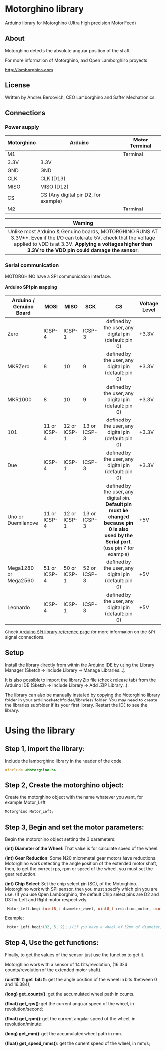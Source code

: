 # Motorghino library
Arduino library for Motorghino (Ultra High precision Motor Feed)

## About
Motorghino detects the absolute angular position of the shaft

For more information of Motorghino, and Open Lamborghino proyects

http://lamborghino.com


## License
Written by Andres Bercovich, CEO Lamborghino and Safter Mechatronics.

## Connections
### Power supply

| Motorghino  | Arduino | Motor Terminal |
| ----------------------- | ---- | ---- |
| M1          |  | Terminal  |
| 3.3V        | 3.3V                                  |
| GND         | GND                                   |
| CLK         | CLK (D13)                             |
| MISO        | MISO (D12)                            |
| CS          | CS (Any digital pin D2, for example)  |
| M2          |  | Terminal  |

| Warning |
| :-------: |
| Unlike most Arduino & Genuino boards, MOTORGHINO RUNS AT 3.3V**. Even if the I/O can tolerate 5V, check that the voltage applied to VDD is at 3.3V. **Applying a voltages higher than 3.3V to the VDD pin could damage the sensor**.|

### Serial communication
MOTORGHINO have a SPI communication interface.


#### Arduino SPI pin mapping
| Arduino / Genuino Board | MOSI | MISO | SCK | CS  | Voltage Level |
| ----------------------- | ---- | ---- | ---- | :---: | ------------- |
| Zero                    | ICSP-4 | ICSP-1 | ICSP-3 | defined by the user, any digital pin (default: pin 0)  | +3.3V |
| MKRZero                 | 8 | 10 | 9 | defined by the user, any digital pin (default: pin 0)  | +3.3V |
| MKR1000                 | 8 | 10 | 9 | defined by the user, any digital pin (default: pin 0)  | +3.3V |
| 101                     | 11 or ICSP-4 | 12 or ICSP-1 | 13 or ICSP-3 | defined by the user, any digital pin (default: pin 0)  | +3.3V |
| Due                     | ICSP-4 | ICSP-1 | ICSP-3 | defined by the user, any digital pin (default: pin 0)  | +3.3V |
| Uno or Duemilanove      | 11 or ICSP-4 | 12 or ICSP-1 | 13 or ICSP-3 | defined by the user, any digital pin. **Default pin must be changed because pin 0 is also used by the Serial port**. (use pin 7 for example)  | +5V |
| Mega1280 or Mega2560    | 51 or ICSP-4 | 50 or ICSP-1 | 52 or ICSP-3 | defined by the user, any digital pin (default: pin 0)  | +5V |
| Leonardo                | ICSP-4 | ICSP-1 | ICSP-3 | defined by the user, any digital pin (default: pin 0)  | +5V |

Check [Arduino SPI library reference page](https://www.arduino.cc/en/Reference/SPI) for more information on the SPI signal connections.

## Setup
Install the library directly from within the Arduino IDE by using the Library Manager (Sketch => Include Library => Manage Libraries...).

It is also possible to import the library Zip file (check release tab) from the Arduino IDE (Sketch => Include Library => Add .ZIP Library...).

The library can also be manually installed by copying the Motorghino library folder in your arduinosketchfolder/libraries/ folder. You may need to create the libraries subfolder if its your first library. Restart the IDE to see the library.

# Using the library 

## Step 1, import the library:

Include the lamborghino library in the header of the code

```C++
#include <Motorghino.h>
```

## Step 2, Create the motorghino object:

Create the motorghino object with the name whatever you want, for example Motor_Left 

```C++
Motorghino Motor_Left; 
```

## Step 3, Begin and set the motor parameters:

Begin the motorghino object setting the 3 parameters:

**(int) Diameter of the Wheel**: That value is for calculate speed of the wheel.

**(int) Gear Reduction**: Some N20 micrometal gear motors have reductions. Motorghino work detecting the angle position of the extended motor shaft, then, to get the correct rps, rpm or speed of the wheel, you must set the gear reduction.

**(int) Chip Select**: Set the chip select pin (SC), of the Motorghino. Motorghino work with SPI sensor, then you must specify which pin you are use.  (If you use Open Lamborghino, the default Chip select pins are D2 and D3 for Left and Right motor respectively.

```C++
 Motor_Left.begin(uint8_t diameter_wheel, uint8_t reduction_motor, uint8_t cs_motorghino);
```
Example:

```C++
 Motor_Left.begin(32, 5, 2); //if you have a wheel of 32mm of diameter, a 5:1 gearmotor reduction, and the chip select pin connected in D2.
```
## Step 4, Use the get functions:

Finally, to get the values of the sensor, just use the function to get it.

Motorghino work with a sensor of 14 bits/revolution, (16.384 counts/revolution of the extended motor shaft).

**(uint16_t) get_bits()**: get the angle position of the wheel in bits (between 0 and 16.384);

**(long) get_counts()**: get the accumulated wheel path in counts.

**(float) get_rps()**: get the current angular speed of the wheel, in revolution/second;

**(float) get_rpm()**: get the current angular speed of the wheel, in revolution/minute;

**(long) get_mm()**: get the accumulated wheel path in mm.

**(float) get_speed_mms()**: get the current speed of the wheel, in mm/s;
